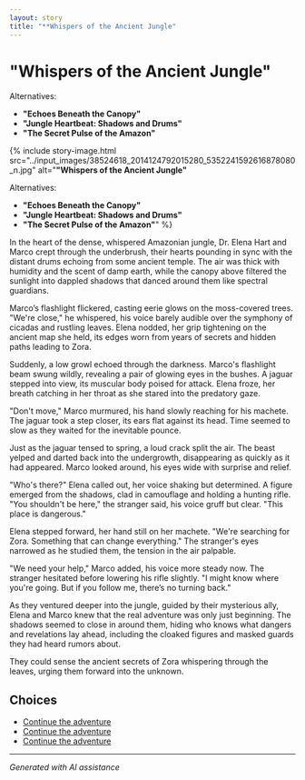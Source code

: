 ```yaml
---
layout: story
title: "**Whispers of the Ancient Jungle"
---
```


# **"Whispers of the Ancient Jungle"**

Alternatives:

* **"Echoes Beneath the Canopy"**
* **"Jungle Heartbeat: Shadows and Drums"**
* **"The Secret Pulse of the Amazon"**

{% include story-image.html src="../input_images/38524618_2014124792015280_5352241592616878080_n.jpg" alt="**"Whispers of the Ancient Jungle"**

Alternatives:

* **"Echoes Beneath the Canopy"**
* **"Jungle Heartbeat: Shadows and Drums"**
* **"The Secret Pulse of the Amazon"**" %}

In the heart of the dense, whispered Amazonian jungle, Dr. Elena Hart and Marco crept through the underbrush, their hearts pounding in sync with the distant drums echoing from some ancient temple. The air was thick with humidity and the scent of damp earth, while the canopy above filtered the sunlight into dappled shadows that danced around them like spectral guardians.

Marco’s flashlight flickered, casting eerie glows on the moss-covered trees. "We're close," he whispered, his voice barely audible over the symphony of cicadas and rustling leaves. Elena nodded, her grip tightening on the ancient map she held, its edges worn from years of secrets and hidden paths leading to Zora.

Suddenly, a low growl echoed through the darkness. Marco's flashlight beam swung wildly, revealing a pair of glowing eyes in the bushes. A jaguar stepped into view, its muscular body poised for attack. Elena froze, her breath catching in her throat as she stared into the predatory gaze.

"Don't move," Marco murmured, his hand slowly reaching for his machete. The jaguar took a step closer, its ears flat against its head. Time seemed to slow as they waited for the inevitable pounce.

Just as the jaguar tensed to spring, a loud crack split the air. The beast yelped and darted back into the undergrowth, disappearing as quickly as it had appeared. Marco looked around, his eyes wide with surprise and relief.

"Who's there?" Elena called out, her voice shaking but determined. A figure emerged from the shadows, clad in camouflage and holding a hunting rifle. "You shouldn't be here," the stranger said, his voice gruff but clear. "This place is dangerous."

Elena stepped forward, her hand still on her machete. "We're searching for Zora. Something that can change everything." The stranger's eyes narrowed as he studied them, the tension in the air palpable.

"We need your help," Marco added, his voice more steady now. The stranger hesitated before lowering his rifle slightly. "I might know where you're going. But if you follow me, there’s no turning back."

As they ventured deeper into the jungle, guided by their mysterious ally, Elena and Marco knew that the real adventure was only just beginning. The shadows seemed to close in around them, hiding who knows what dangers and revelations lay ahead, including the cloaked figures and masked guards they had heard rumors about.

They could sense the ancient secrets of Zora whispering through the leaves, urging them forward into the unknown.


## Choices

* [Continue the adventure](./20221010_145455)
* [Continue the adventure](./476485520_618748147579301_2628358660310613573_n)
* [Continue the adventure](./B2B11E10-05AD-4951-ADE3-917B92D36250)


---
*Generated with AI assistance*
